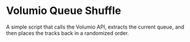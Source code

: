 # Volumio Queue Shuffle

A simple script that calls the Volumio API, extracts the current queue, and then places the tracks back in a randomized order.

